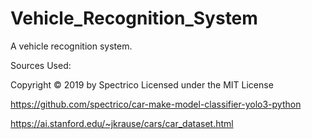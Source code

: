 # Vehicle_Recognition_System

A vehicle recognition system.













Sources Used:

Copyright © 2019 by Spectrico
Licensed under the MIT License

https://github.com/spectrico/car-make-model-classifier-yolo3-python

https://ai.stanford.edu/~jkrause/cars/car_dataset.html
